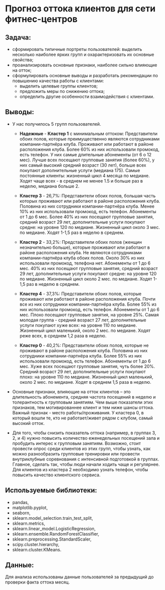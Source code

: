 # Прогноз оттока клиентов для сети фитнес-центров 

## Задача: 

- сформировать типичные портреты пользователей: выделить несколько наиболее ярких групп и охарактеризовать их основные свойства;
- проанализировать основные признаки, наиболее сильно влияющие на отток;
- сформулировать основные выводы и разработать рекомендации по повышению качества работы с клиентами:
    - выделить целевые группы клиентов;
    - предложить меры по снижению оттока;
    - определить другие особенности взаимодействия с клиентами.

## Выводы:

- У нас получилось 5 групп пользователей.

    - **Надежные** - **Кластер 1** с минимальным оттоком:
Представители обоих полов, которые преимущественно являются сотрудниками компании-партнёра клуба. Проживают или работают в районе расположения клуба. Более 60% из них использовали промокод, есть телефон. У них самые длительные абонементы (от 6 о 12 мес). Лучше всех посещают групповые занятия (более 60%), у них самый высокий средний возраст (30 лет), больше всех покупают дополнительные услуги (медиана 175). Самые постоянные клиенты: жизненный цикл 4 месяца по медиане. Ходят чаще всех - в среднем не менее 1.5 и больше раз в неделю, медиана больше 2.

    - **Кластер 3** - 26,7%: Представители обоих полов, большая часть которых проживают или работают в районе расположения клуба. Половина из них сотрудники компании-партнёра клуба. Менее 10% из них использовали промокод, есть телефон. Абонементы от 1 до 6 мес. Более 40% из них посещают групповые занятия, средний возраст 29 лет, дополнительные услуги покупают средне: на уровне 120 по медиане. Жизненный цикл около 3 мес. по медиане. Ходят 1-1,5 раз в неделю в среднем.

    - **Кластер 2** - 33,2%: Представители обоих полов (женщин незначительно больше), которые проживают или работают в районе расположения клуба. Не являются сотрудниками компании-партнёра клуба обоих полов. Около 30% из них использовали промокод, телефона нет. Абонементы от 1 до 6 мес. 40% из них посещают групповые занятия, средний возраст 29 лет, дополнительные услуги покупают средне: на уровне 120 по медиане. Жизненный цикл около 2 мес. по медиане. Ходят 1-1,5 раз в неделю в среднем.

    - **Кластер 4** - 37,3%: Представители обоих полов, которые проживают или работают в районе расположения клуба. Почти все из них сотрудники компании-партнёра клуба. Более 55% из них использовали промокод, есть телефон. Абонементы от 1 до 6 мес. Плохо посещают групповые занятия, на уровне 25%. Самая молодая группа - средний возраст 27 лет, дополнительные услуги покупают хуже всех: на уровне 110 по медиане. Жизненный цикл маленький, около 2 мес. по медиане. Ходят реже всех, в среднем 1,2 раза в неделю.

    - **Кластер 0** - 40,2%: Представители обоих полов, которые не проживают в районе расположения клуба. Половина из них сотрудники компании-партнёра клуба. Более 55% из них использовали промокод, есть телефон. Абонементы от 1 до 6 мес. Хуже всех посещают групповые занятия, чуть более 20%. Средний возраст 29 лет, дополнительные услуги покупают плохо: на уровне 110 по медиане. Жизненный цикл маленький, около 2 мес. по медиане. Ходят в среднем 1,5 раза в неделю.

- Основные признаки, влияющие на отток клиентов – это длительность абонемента, средняя частота посещений в неделю и толерантность к групповым занятиям. Чем выше показатели этих признаков, тем мотивированнее клиент и тем ниже шансы оттока. Важный признак - место работы/проживания. У кластера 0, в который вошли те, кто не работает/живет рядом с клубом, самый высокий отток.

- Для того, чтобы снизить показатель оттока (например, в группах 3, 2, и 4) нужно повысить количество еженедельных посещений зала и пробудить интерес к групповым занятиям. Возможно, стоит провести опрос среди клиентов из этих групп, чтобы узнать, как можно разнообразить групповые тренировки или провести внутриклубные соревнования с интенсивной подготовкой в группах. Главное, сделать так, чтобы люди начали ходить чаще и регулярнее. Для клиентов из кластера 2 необходимо узнать телефон, чтобы повысить качество клиентского сервиса.

## Используемые библиотеки:

- pandas, 
- matplotlib.pyplot, 
- seaborn, 
- sklearn.model_selection.train_test_split, 
- sklearn.metrics, 
- sklearn.linear_model.LogisticRegression, 
- sklearn.ensemble.RandomForestClassifier, 
- sklearn.preprocessing.StandardScaler, 
- scipy.cluster.hierarchy, 
- sklearn.cluster.KMeans.

## Данные:

Для анализа использованы данные пользователей за предыдущий до проверки факта оттока месяц. 

